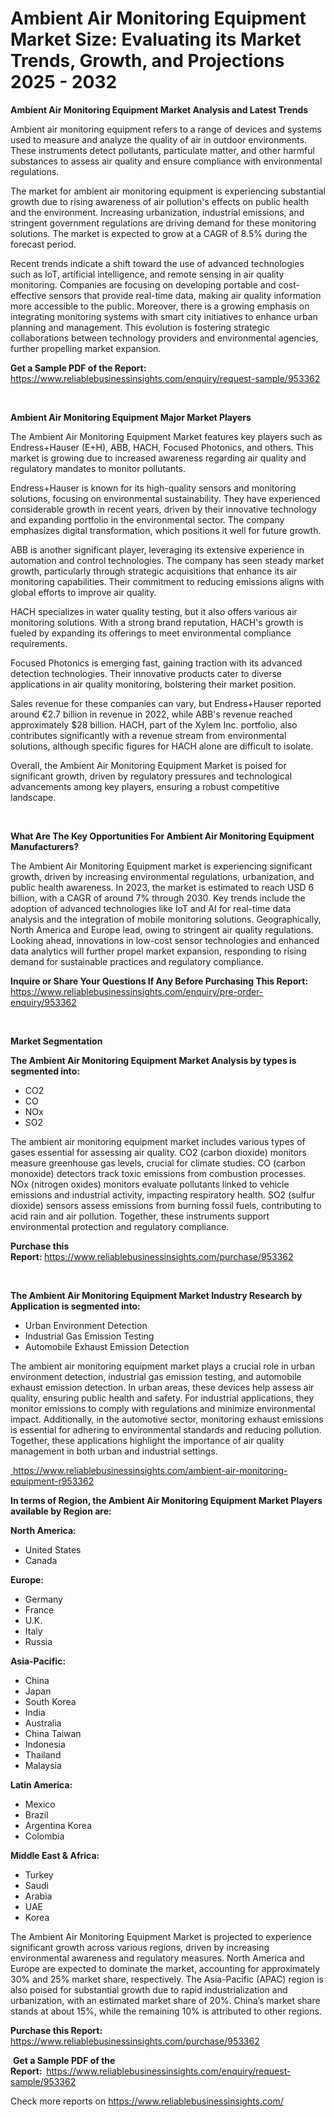 <p><h1>Ambient Air Monitoring Equipment Market Size: Evaluating its Market Trends, Growth, and Projections 2025 - 2032</h1></p><p><strong>Ambient Air Monitoring Equipment Market Analysis and Latest Trends</strong></p>
<p><p>Ambient air monitoring equipment refers to a range of devices and systems used to measure and analyze the quality of air in outdoor environments. These instruments detect pollutants, particulate matter, and other harmful substances to assess air quality and ensure compliance with environmental regulations. </p><p>The market for ambient air monitoring equipment is experiencing substantial growth due to rising awareness of air pollution's effects on public health and the environment. Increasing urbanization, industrial emissions, and stringent government regulations are driving demand for these monitoring solutions. The market is expected to grow at a CAGR of 8.5% during the forecast period. </p><p>Recent trends indicate a shift toward the use of advanced technologies such as IoT, artificial intelligence, and remote sensing in air quality monitoring. Companies are focusing on developing portable and cost-effective sensors that provide real-time data, making air quality information more accessible to the public. Moreover, there is a growing emphasis on integrating monitoring systems with smart city initiatives to enhance urban planning and management. This evolution is fostering strategic collaborations between technology providers and environmental agencies, further propelling market expansion.</p></p>
<p><strong>Get a Sample PDF of the Report:&nbsp;</strong> <a href="https://www.reliablebusinessinsights.com/enquiry/request-sample/953362?utm_campaign=3148&utm_medium=2&utm_source=Github&utm_content=ia&utm_term=11042025&utm_id=ambient-air-monitoring-equipment">https://www.reliablebusinessinsights.com/enquiry/request-sample/953362</a></p>
<p>&nbsp;</p>
<p><strong>Ambient Air Monitoring Equipment Major Market Players</strong></p>
<p><p>The Ambient Air Monitoring Equipment Market features key players such as Endress+Hauser (E+H), ABB, HACH, Focused Photonics, and others. This market is growing due to increased awareness regarding air quality and regulatory mandates to monitor pollutants.</p><p>Endress+Hauser is known for its high-quality sensors and monitoring solutions, focusing on environmental sustainability. They have experienced considerable growth in recent years, driven by their innovative technology and expanding portfolio in the environmental sector. The company emphasizes digital transformation, which positions it well for future growth.</p><p>ABB is another significant player, leveraging its extensive experience in automation and control technologies. The company has seen steady market growth, particularly through strategic acquisitions that enhance its air monitoring capabilities. Their commitment to reducing emissions aligns with global efforts to improve air quality.</p><p>HACH specializes in water quality testing, but it also offers various air monitoring solutions. With a strong brand reputation, HACH's growth is fueled by expanding its offerings to meet environmental compliance requirements. </p><p>Focused Photonics is emerging fast, gaining traction with its advanced detection technologies. Their innovative products cater to diverse applications in air quality monitoring, bolstering their market position.</p><p>Sales revenue for these companies can vary, but Endress+Hauser reported around €2.7 billion in revenue in 2022, while ABB's revenue reached approximately $28 billion. HACH, part of the Xylem Inc. portfolio, also contributes significantly with a revenue stream from environmental solutions, although specific figures for HACH alone are difficult to isolate.</p><p>Overall, the Ambient Air Monitoring Equipment Market is poised for significant growth, driven by regulatory pressures and technological advancements among key players, ensuring a robust competitive landscape.</p></p>
<p>&nbsp;</p>
<p><strong>What Are The Key Opportunities For Ambient Air Monitoring Equipment Manufacturers?</strong></p>
<p><p>The Ambient Air Monitoring Equipment market is experiencing significant growth, driven by increasing environmental regulations, urbanization, and public health awareness. In 2023, the market is estimated to reach USD 6 billion, with a CAGR of around 7% through 2030. Key trends include the adoption of advanced technologies like IoT and AI for real-time data analysis and the integration of mobile monitoring solutions. Geographically, North America and Europe lead, owing to stringent air quality regulations. Looking ahead, innovations in low-cost sensor technologies and enhanced data analytics will further propel market expansion, responding to rising demand for sustainable practices and regulatory compliance.</p></p>
<p><strong>Inquire or Share Your Questions If Any Before Purchasing This Report:</strong> <a href="https://www.reliablebusinessinsights.com/enquiry/pre-order-enquiry/953362?utm_campaign=3148&utm_medium=2&utm_source=Github&utm_content=ia&utm_term=11042025&utm_id=ambient-air-monitoring-equipment">https://www.reliablebusinessinsights.com/enquiry/pre-order-enquiry/953362</a></p>
<p>&nbsp;</p>
<p><strong>Market Segmentation</strong></p>
<p><strong>The Ambient Air Monitoring Equipment Market Analysis by types is segmented into:</strong></p>
<p><ul><li>CO2</li><li>CO</li><li>NOx</li><li>SO2</li></ul></p>
<p><p>The ambient air monitoring equipment market includes various types of gases essential for assessing air quality. CO2 (carbon dioxide) monitors measure greenhouse gas levels, crucial for climate studies. CO (carbon monoxide) detectors track toxic emissions from combustion processes. NOx (nitrogen oxides) monitors evaluate pollutants linked to vehicle emissions and industrial activity, impacting respiratory health. SO2 (sulfur dioxide) sensors assess emissions from burning fossil fuels, contributing to acid rain and air pollution. Together, these instruments support environmental protection and regulatory compliance.</p></p>
<p><strong>Purchase this Report:&nbsp;</strong><a href="https://www.reliablebusinessinsights.com/purchase/953362?utm_campaign=3148&utm_medium=2&utm_source=Github&utm_content=ia&utm_term=11042025&utm_id=ambient-air-monitoring-equipment">https://www.reliablebusinessinsights.com/purchase/953362</a></p>
<p>&nbsp;</p>
<p><strong>The Ambient Air Monitoring Equipment Market Industry Research by Application is segmented into:</strong></p>
<p><ul><li>Urban Environment Detection</li><li>Industrial Gas Emission Testing</li><li>Automobile Exhaust Emission Detection</li></ul></p>
<p><p>The ambient air monitoring equipment market plays a crucial role in urban environment detection, industrial gas emission testing, and automobile exhaust emission detection. In urban areas, these devices help assess air quality, ensuring public health and safety. For industrial applications, they monitor emissions to comply with regulations and minimize environmental impact. Additionally, in the automotive sector, monitoring exhaust emissions is essential for adhering to environmental standards and reducing pollution. Together, these applications highlight the importance of air quality management in both urban and industrial settings.</p></p>
<p><a href="https://www.reliablebusinessinsights.com/ambient-air-monitoring-equipment-r953362?utm_campaign=3148&utm_medium=2&utm_source=Github&utm_content=ia&utm_term=11042025&utm_id=ambient-air-monitoring-equipment">&nbsp;https://www.reliablebusinessinsights.com/ambient-air-monitoring-equipment-r953362</a></p>
<p><strong>In terms of Region, the Ambient Air Monitoring Equipment Market Players available by Region are:</strong></p>
<p>
    <p> <strong> North America: </strong>
        <ul>
            <li>United States</li>
            <li>Canada</li>
        </ul>
        </p> 
    <p> <strong> Europe: </strong>
        <ul>
            <li>Germany</li>
            <li>France</li>
            <li>U.K.</li>
            <li>Italy</li>
            <li>Russia</li>
        </ul>
        </p> 
    <p> <strong> Asia-Pacific: </strong>
        <ul>
            <li>China</li>
            <li>Japan</li>
            <li>South Korea</li>
            <li>India</li>
            <li>Australia</li>
            <li>China Taiwan</li>
            <li>Indonesia</li>
            <li>Thailand</li>
            <li>Malaysia</li>
        </ul>
        </p> 
    <p> <strong> Latin America: </strong>
        <ul>
            <li>Mexico</li>
            <li>Brazil</li>
            <li>Argentina Korea</li>
            <li>Colombia</li>
        </ul>
        </p> 
    <p> <strong> Middle East & Africa: </strong>
        <ul>
            <li>Turkey</li>
            <li>Saudi</li>
            <li>Arabia</li>
            <li>UAE</li>
            <li>Korea</li>
        </ul>
    </p>
    </p>
<p><p>The Ambient Air Monitoring Equipment Market is projected to experience significant growth across various regions, driven by increasing environmental awareness and regulatory measures. North America and Europe are expected to dominate the market, accounting for approximately 30% and 25% market share, respectively. The Asia-Pacific (APAC) region is also poised for substantial growth due to rapid industrialization and urbanization, with an estimated market share of 20%. China’s market share stands at about 15%, while the remaining 10% is attributed to other regions.</p></p>
<p><strong>Purchase this Report: </strong><a href="https://www.reliablebusinessinsights.com/purchase/953362?utm_campaign=3148&utm_medium=2&utm_source=Github&utm_content=ia&utm_term=11042025&utm_id=ambient-air-monitoring-equipment">https://www.reliablebusinessinsights.com/purchase/953362</a></p>
<p>&nbsp;<strong>Get a Sample PDF of the Report:&nbsp;&nbsp;</strong><a href="https://www.reliablebusinessinsights.com/enquiry/request-sample/953362?utm_campaign=3148&utm_medium=2&utm_source=Github&utm_content=ia&utm_term=11042025&utm_id=ambient-air-monitoring-equipment">https://www.reliablebusinessinsights.com/enquiry/request-sample/953362</a></p>
<p><strong></strong></p>
<p>Check more reports on <a href="https://www.reliablebusinessinsights.com/?utm_campaign=3148&utm_medium=2&utm_source=Github&utm_content=ia&utm_term=11042025&utm_id=ambient-air-monitoring-equipment">https://www.reliablebusinessinsights.com/</a></p>